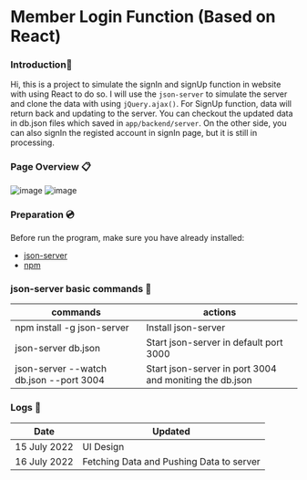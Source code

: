 # Member Login Function (Based on React)

### Introduction👋
Hi, this is a project to simulate the signIn and signUp function in website with using React to do so.
I will use the `json-server` to simulate the server and clone the data with using `jQuery.ajax()`. 
For SignUp function, data will return back and updating to the server. You can checkout the updated data in db.json files which saved in `app/backend/server`. On the other side, you can also signIn the registed account in signIn page, but it is still in processing. 

### Page Overview 📋

![image](https://user-images.githubusercontent.com/63136573/179380296-3e40759f-e1e5-46a2-a51f-d779a87af2f6.png)
![image](https://user-images.githubusercontent.com/63136573/179380312-9ac1225e-86b8-4295-815d-e15f942f7731.png)


### Preparation 💿
Before run the program, make sure you have already installed:
- [json-server](https://www.npmjs.com/package/json-server)
- [npm](https://nodejs.org/en/download/)


### json-server basic commands 📌
|                  commands               |                           actions                       |
|---                                      |---                                                      |
|         npm install -g json-server      |                    Install json-server                  |
|             json-server db.json         |         Start json-server in default port 3000          |
| json-server --watch db.json --port 3004 | Start json-server in port 3004 and moniting the db.json |


### Logs 📆

|       Date      |                    Updated                   |
|---              |---                                           |
|   15 July 2022  |                   UI Design                  |
|   16 July 2022  |   Fetching Data and Pushing Data to server   |
